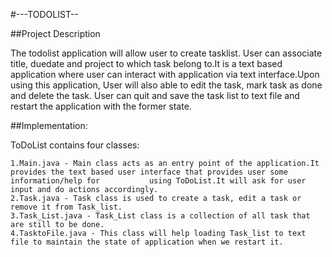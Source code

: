 #---TODOLIST-- 

##Project Description

The todolist application will allow user to create tasklist. User can associate title, duedate and project to which task belong to.It is a text based application where user can interact with application via text interface.Upon using this application, User will also able to edit the task, mark task as done and delete the task. User can quit and save the task list to text file and restart the application with the former state.


##Implementation:

ToDoList contains four classes:

	1.Main.java - Main class acts as an entry point of the application.It provides the text based user interface that provides user some information/help for 			using ToDoList.It will ask for user input and do actions accordingly.
	2.Task.java - Task class is used to create a task, edit a task or remove it from Task_list.
	3.Task_List.java - Task_List class is a collection of all task that are still to be done.
	4.TasktoFile.java - This class will help loading Task_list to text file to maintain the state of application when we restart it.






